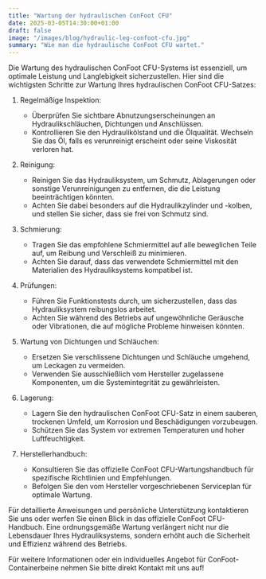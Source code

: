 ```yaml
---
title: "Wartung der hydraulischen ConFoot CFU"
date: 2025-03-05T14:30:00+01:00
draft: false
image: "/images/blog/hydraulic-leg-confoot-cfu.jpg"
summary: "Wie man die hydraulische ConFoot CFU wartet."
---
```


Die Wartung des hydraulischen ConFoot CFU-Systems ist essenziell, um optimale Leistung und Langlebigkeit sicherzustellen. Hier sind die wichtigsten Schritte zur Wartung Ihres hydraulischen ConFoot CFU-Satzes:

1. Regelmäßige Inspektion: 
   - Überprüfen Sie sichtbare Abnutzungserscheinungen an Hydraulikschläuchen, Dichtungen und Anschlüssen.
   - Kontrollieren Sie den Hydraulikölstand und die Ölqualität. Wechseln Sie das Öl, falls es verunreinigt erscheint oder seine Viskosität verloren hat.

2. Reinigung:
   - Reinigen Sie das Hydrauliksystem, um Schmutz, Ablagerungen oder sonstige Verunreinigungen zu entfernen, die die Leistung beeinträchtigen könnten.
   - Achten Sie dabei besonders auf die Hydraulikzylinder und -kolben, und stellen Sie sicher, dass sie frei von Schmutz sind.

3. Schmierung:
   - Tragen Sie das empfohlene Schmiermittel auf alle beweglichen Teile auf, um Reibung und Verschleiß zu minimieren.
   - Achten Sie darauf, dass das verwendete Schmiermittel mit den Materialien des Hydrauliksystems kompatibel ist.

4. Prüfungen:
   - Führen Sie Funktionstests durch, um sicherzustellen, dass das Hydrauliksystem reibungslos arbeitet.
   - Achten Sie während des Betriebs auf ungewöhnliche Geräusche oder Vibrationen, die auf mögliche Probleme hinweisen könnten.

5. Wartung von Dichtungen und Schläuchen:
   - Ersetzen Sie verschlissene Dichtungen und Schläuche umgehend, um Leckagen zu vermeiden.
   - Verwenden Sie ausschließlich vom Hersteller zugelassene Komponenten, um die Systemintegrität zu gewährleisten.

6. Lagerung:
   - Lagern Sie den hydraulischen ConFoot CFU-Satz in einem sauberen, trockenen Umfeld, um Korrosion und Beschädigungen vorzubeugen.
   - Schützen Sie das System vor extremen Temperaturen und hoher Luftfeuchtigkeit.

7. Herstellerhandbuch:
   - Konsultieren Sie das offizielle ConFoot CFU-Wartungshandbuch für spezifische Richtlinien und Empfehlungen.
   - Befolgen Sie den vom Hersteller vorgeschriebenen Serviceplan für optimale Wartung.

Für detaillierte Anweisungen und persönliche Unterstützung kontaktieren Sie uns oder werfen Sie einen Blick in das offizielle ConFoot CFU-Handbuch. Eine ordnungsgemäße Wartung verlängert nicht nur die Lebensdauer Ihres Hydrauliksystems, sondern erhöht auch die Sicherheit und Effizienz während des Betriebs.

Für weitere Informationen oder ein individuelles Angebot für ConFoot-Containerbeine nehmen Sie bitte direkt Kontakt mit uns auf!